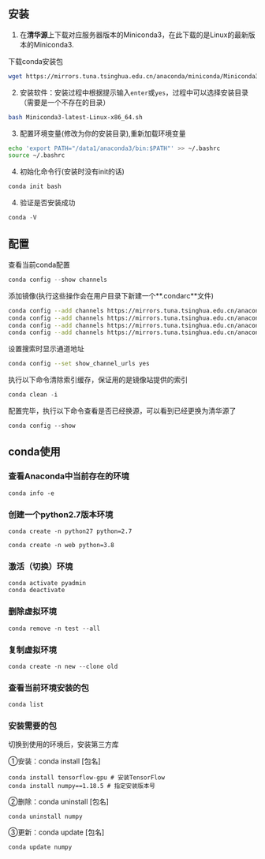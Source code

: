## 安装

1. 在**清华源**上下载对应服务器版本的Miniconda3，在此下载的是Linux的最新版本的Miniconda3.

下载conda安装包

```bash
wget https://mirrors.tuna.tsinghua.edu.cn/anaconda/miniconda/Miniconda3-latest-Linux-x86_64.sh
```

2. 安装软件：安装过程中根据提示输入`enter`或`yes`，过程中可以选择安装目录（需要是一个不存在的目录）

```bash
bash Miniconda3-latest-Linux-x86_64.sh
```

3. 配置环境变量(修改为你的安装目录),重新加载环境变量

```bash
echo 'export PATH="/data1/anaconda3/bin:$PATH"' >> ~/.bashrc
source ~/.bashrc
```

4. 初始化命令行(安装时没有init的话)

```bash
conda init bash
```

4. 验证是否安装成功

```python
conda -V
```

## 配置

查看当前conda配置

```python
conda config --show channels
```

添加镜像(执行这些操作会在用户目录下新建一个**.condarc**文件)

```bash
conda config --add channels https://mirrors.tuna.tsinghua.edu.cn/anaconda/pkgs/main
conda config --add channels https://mirrors.tuna.tsinghua.edu.cn/anaconda/pkgs/r
conda config --add channels https://mirrors.tuna.tsinghua.edu.cn/anaconda/pkgs/msys2
conda config --add channels https://mirrors.tuna.tsinghua.edu.cn/anaconda/cloud/pytorch
```

设置搜索时显示通道地址

```bash
conda config --set show_channel_urls yes
```

执行以下命令清除索引缓存，保证用的是镜像站提供的索引

```python
conda clean -i
```

配置完毕，执行以下命令查看是否已经换源，可以看到已经更换为清华源了

```
conda config --show
```

## conda使用

### 查看Anaconda中当前存在的环境

```
conda info -e
```

### 创建一个python2.7版本环境

```
conda create -n python27 python=2.7
```

```
conda create -n web python=3.8
```

### 激活（切换）环境

```
conda activate pyadmin
conda deactivate
```

### 删除虚拟环境

```
conda remove -n test --all
```

### 复制虚拟环境

```
conda create -n new --clone old
```

### 查看当前环境安装的包

```
conda list 
```

### 安装需要的包

切换到使用的环境后，安装第三方库

①安装：conda install [包名]

```
conda install tensorflow-gpu # 安装TensorFlow
conda install numpy==1.18.5 # 指定安装版本号
```

②删除：conda uninstall [包名]

```
conda uninstall numpy
```


③更新：conda update [包名]

```
conda update numpy
```